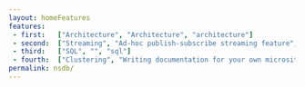 ```yaml
---
layout: homeFeatures
features:
 - first:   ["Architecture", "Architecture", "architecture"]
 - second:  ["Streaming", "Ad-hoc publish-subscribe streaming feature", "streaming"]
 - third:   ["SQL", "", "sql"]   
 - fourth:  ["Clustering", "Writing documentation for your own microsites is fast and easy, so you don't have to deal with details", clustering]
permalink: nsdb/ 
---
```


